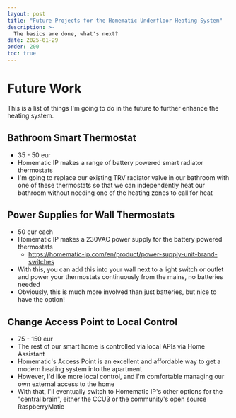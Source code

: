 ```yaml
---
layout: post
title: "Future Projects for the Homematic Underfloor Heating System"
description: >-
  The basics are done, what's next?
date: 2025-01-29
order: 200
toc: true
---
```


# Future Work

This is a list of things I'm going to do in the future to further enhance the heating system.

## Bathroom Smart Thermostat

- 35 - 50 eur
- Homematic IP makes a range of battery powered smart radiator thermostats
- I'm going to replace our existing TRV radiator valve in our bathroom with one of these thermostats so that we can independently heat our bathroom without needing one of the heating zones to call for heat

## Power Supplies for Wall Thermostats

- 50 eur each
- Homematic IP makes a 230VAC power supply for the battery powered thermostats
  - https://homematic-ip.com/en/product/power-supply-unit-brand-switches
- With this, you can add this into your wall next to a light switch or outlet and power your thermostats continuously from the mains, no batteries needed
- Obviously, this is much more involved than just batteries, but nice to have the option!

## Change Access Point to Local Control

- 75 - 150 eur
- The rest of our smart home is controlled via local APIs via Home Assistant
- Homematic's Access Point is an excellent and affordable way to get a modern heating system into the apartment
- However, I'd like more local control, and I'm comfortable managing our own external access to the home
- With that, I'll eventually switch to Homematic IP's other options for the "central brain", either the CCU3 or the community's open source RaspberryMatic
